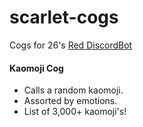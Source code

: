# scarlet-cogs
Cogs for 26's [Red DiscordBot](https://github.com/Twentysix26/Red-DiscordBot)

#### Kaomoji Cog
* Calls a random kaomoji.
* Assorted by emotions.
* List of 3,000+ kaomoji's!

